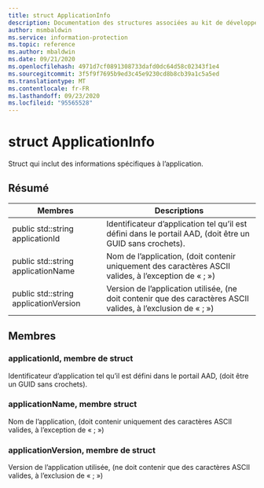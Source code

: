 ```yaml
---
title: struct ApplicationInfo
description: Documentation des structures associées au kit de développement logiciel (MIP) Microsoft Information Protection.
author: msmbaldwin
ms.service: information-protection
ms.topic: reference
ms.author: mbaldwin
ms.date: 09/21/2020
ms.openlocfilehash: 4971d7cf0891308733dafd0dc64d58c02343f1e4
ms.sourcegitcommit: 3f5f9f7695b9ed3c45e9230cd8b8cb39a1c5a5ed
ms.translationtype: MT
ms.contentlocale: fr-FR
ms.lasthandoff: 09/23/2020
ms.locfileid: "95565528"
---
```

# <a name="struct-applicationinfo"></a>struct ApplicationInfo 
Struct qui inclut des informations spécifiques à l’application.
  
## <a name="summary"></a>Résumé
 Membres                        | Descriptions                                
--------------------------------|---------------------------------------------
public std::string applicationId  |  Identificateur d’application tel qu’il est défini dans le portail AAD, (doit être un GUID sans crochets).
public std::string applicationName  |  Nom de l’application, (doit contenir uniquement des caractères ASCII valides, à l’exception de « ; »)
public std::string applicationVersion  |  Version de l’application utilisée, (ne doit contenir que des caractères ASCII valides, à l’exclusion de « ; »)
  
## <a name="members"></a>Membres
  
### <a name="applicationid-struct-member"></a>applicationId, membre de struct
Identificateur d’application tel qu’il est défini dans le portail AAD, (doit être un GUID sans crochets).
  
### <a name="applicationname-struct-member"></a>applicationName, membre struct
Nom de l’application, (doit contenir uniquement des caractères ASCII valides, à l’exception de « ; »)
  
### <a name="applicationversion-struct-member"></a>applicationVersion, membre de struct
Version de l’application utilisée, (ne doit contenir que des caractères ASCII valides, à l’exclusion de « ; »)